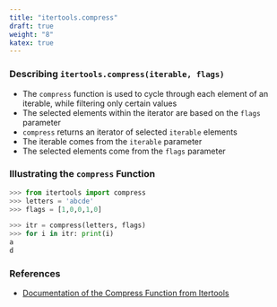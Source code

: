 ```yaml
---
title: "itertools.compress"
draft: true
weight: "8"
katex: true
---
```


### Describing `itertools.compress(iterable, flags)`
- The `compress` function is used to cycle through each element of an iterable, while filtering only certain values
- The selected elements within the iterator are based on the `flags` parameter
- `compress` returns an iterator of selected `iterable` elements
- The iterable comes from the `iterable` parameter
- The selected elements come from the `flags` parameter

### Illustrating the `compress` Function

```python
>>> from itertools import compress
>>> letters = 'abcde'
>>> flags = [1,0,0,1,0]

>>> itr = compress(letters, flags)
>>> for i in itr: print(i)
a
d
```

### References
- [Documentation of the Compress Function from Itertools](https://docs.python.org/3/library/itertools.html#itertools.compress)
